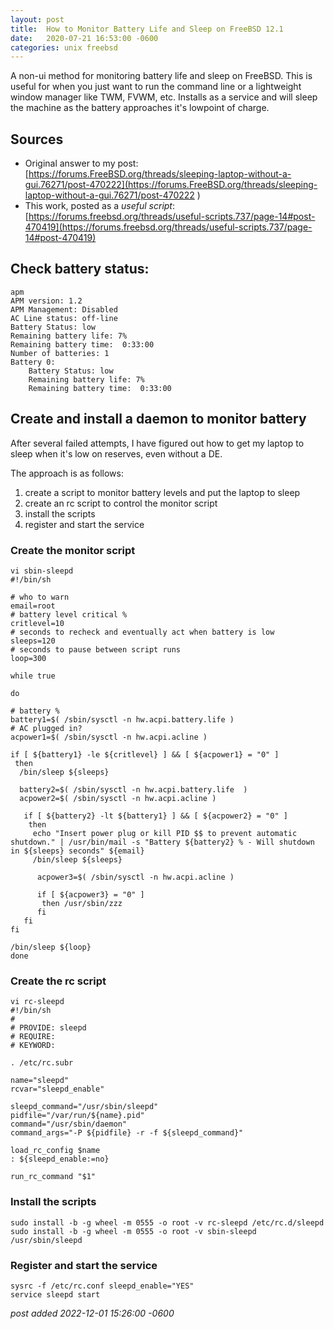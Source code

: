 ```yaml
---
layout:	post
title:	How to Monitor Battery Life and Sleep on FreeBSD 12.1
date:	2020-07-21 16:53:00 -0600
categories:	unix freebsd
---
```

A non-ui method for monitoring battery life and sleep on FreeBSD. This is useful for when you just want to run the command line or a lightweight window manager like TWM, FVWM, etc. Installs as a service and will sleep the machine as the battery approaches it's lowpoint of charge.

<!--more-->

## Sources

* Original answer to my post: [https://forums.FreeBSD.org/threads/sleeping-laptop-without-a-gui.76271/post-470222](https://forums.FreeBSD.org/threads/sleeping-laptop-without-a-gui.76271/post-470222
)
* This work, posted as a *useful script*:
[https://forums.freebsd.org/threads/useful-scripts.737/page-14#post-470419](https://forums.freebsd.org/threads/useful-scripts.737/page-14#post-470419)

## Check battery status:

```
apm
APM version: 1.2
APM Management: Disabled
AC Line status: off-line
Battery Status: low
Remaining battery life: 7%
Remaining battery time:  0:33:00
Number of batteries: 1
Battery 0:
    Battery Status: low
    Remaining battery life: 7%
    Remaining battery time:  0:33:00
```

## Create and install a daemon to monitor battery

After several failed attempts, I have figured out how to get my laptop to sleep when it's low on reserves, even without a DE.

The approach is as follows:

1. create a script to monitor battery levels and put the laptop to sleep
2. create an rc script to control the monitor script
3. install the scripts
4. register and start the service

### Create the monitor script

```
vi sbin-sleepd
#!/bin/sh

# who to warn
email=root
# battery level critical %
critlevel=10
# seconds to recheck and eventually act when battery is low
sleeps=120
# seconds to pause between script runs
loop=300

while true

do

# battery %
battery1=$( /sbin/sysctl -n hw.acpi.battery.life )
# AC plugged in?
acpower1=$( /sbin/sysctl -n hw.acpi.acline )

if [ ${battery1} -le ${critlevel} ] && [ ${acpower1} = "0" ]
 then
  /bin/sleep ${sleeps}

  battery2=$( /sbin/sysctl -n hw.acpi.battery.life  )
  acpower2=$( /sbin/sysctl -n hw.acpi.acline )

   if [ ${battery2} -lt ${battery1} ] && [ ${acpower2} = "0" ]
    then
     echo "Insert power plug or kill PID $$ to prevent automatic shutdown." | /usr/bin/mail -s "Battery ${battery2} % - Will shutdown in ${sleeps} seconds" ${email}
     /bin/sleep ${sleeps}

      acpower3=$( /sbin/sysctl -n hw.acpi.acline )

      if [ ${acpower3} = "0" ]
       then /usr/sbin/zzz
      fi
   fi
fi

/bin/sleep ${loop}
done
```

### Create the rc script

```
vi rc-sleepd
#!/bin/sh
#
# PROVIDE: sleepd
# REQUIRE:
# KEYWORD:

. /etc/rc.subr

name="sleepd"
rcvar="sleepd_enable"

sleepd_command="/usr/sbin/sleepd"
pidfile="/var/run/${name}.pid"
command="/usr/sbin/daemon"
command_args="-P ${pidfile} -r -f ${sleepd_command}"

load_rc_config $name
: ${sleepd_enable:=no}

run_rc_command "$1"
```

### Install the scripts

```
sudo install -b -g wheel -m 0555 -o root -v rc-sleepd /etc/rc.d/sleepd
sudo install -b -g wheel -m 0555 -o root -v sbin-sleepd /usr/sbin/sleepd
```


### Register and start the service

```
sysrc -f /etc/rc.conf sleepd_enable="YES"
service sleepd start
```

*post added 2022-12-01 15:26:00 -0600*